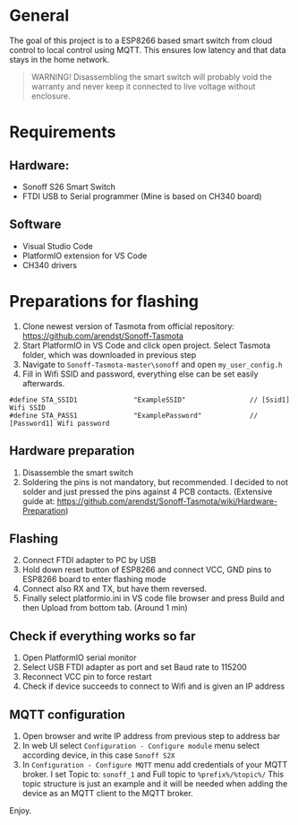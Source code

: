 # General
The goal of this project is to  a ESP8266 based smart switch from cloud control to local control using MQTT. This ensures low latency and that data stays in the home network. 

> WARNING! Disassembling the smart switch will probably void the warranty and never keep it connected to live voltage without enclosure. 

# Requirements
## Hardware:
- Sonoff S26 Smart Switch 
- FTDI USB to Serial programmer (Mine is based on CH340 board) 
## Software
- Visual Studio Code
- PlatformIO extension for VS Code
- CH340 drivers
# Preparations for flashing
1. Clone newest version of Tasmota from official repository: https://github.com/arendst/Sonoff-Tasmota
2. Start PlatformIO in VS Code and click open project. Select Tasmota folder, which was downloaded in previous step
3. Navigate to ``Sonoff-Tasmota-master\sonoff`` and open ``my_user_config.h``
4. Fill in Wifi SSID and password, everything else can be set easily afterwards.
```
#define STA_SSID1              "ExampleSSID"                // [Ssid1] Wifi SSID
#define STA_PASS1              "ExamplePassword"            // [Password1] Wifi password
```
## Hardware preparation
1. Disassemble the smart switch
2. Soldering the pins is not mandatory, but recommended. I decided to not solder and just pressed the pins against 4 PCB contacts.
(Extensive guide at: https://github.com/arendst/Sonoff-Tasmota/wiki/Hardware-Preparation)
## Flashing
2. Connect FTDI adapter to PC by USB
3. Hold down reset button of ESP8266 and connect VCC, GND pins to ESP8266 board to enter flashing mode
4. Connect also RX and TX, but have them reversed.
5. Finally select platformio.ini in VS code file browser and press Build and then Upload from bottom tab. (Around 1 min)
## Check if everything works so far
1. Open PlatformIO serial monitor
2. Select USB FTDI adapter as port and set Baud rate to 115200
3. Reconnect VCC pin to force restart
4. Check if device succeeds to connect to Wifi and is given an IP address
## MQTT configuration
1. Open browser and write IP address from previous step to address bar
2. In web UI select ``Configuration - Configure module`` menu select according device, in this case ``Sonoff S2X``
3. In ``Configuration - Configure MQTT`` menu add credentials of your MQTT broker. I set Topic to: ``sonoff_1`` and Full topic to ``%prefix%/%topic%/`` This topic structure is just an example and it will be needed when adding the device as an MQTT client to the MQTT broker.  

Enjoy.
